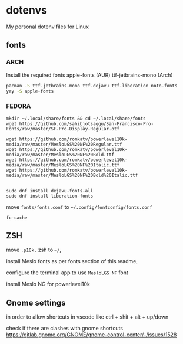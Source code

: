 # dotenvs

My personal dotenv files for Linux

## fonts

### ARCH

Install the required fonts
apple-fonts (AUR)
ttf-jetbrains-mono (Arch)

```bash
pacman -S ttf-jetbrains-mono ttf-dejavu ttf-liberation noto-fonts
yay -S apple-fonts
```

### FEDORA

```
mkdir ~/.local/share/fonts && cd ~/.local/share/fonts
wget https://github.com/sahibjotsaggu/San-Francisco-Pro-Fonts/raw/master/SF-Pro-Display-Regular.otf

wget https://github.com/romkatv/powerlevel10k-media/raw/master/MesloLGS%20NF%20Regular.ttf
wget https://github.com/romkatv/powerlevel10k-media/raw/master/MesloLGS%20NF%20Bold.ttf
wget https://github.com/romkatv/powerlevel10k-media/raw/master/MesloLGS%20NF%20Italic.ttf
wget https://github.com/romkatv/powerlevel10k-media/raw/master/MesloLGS%20NF%20Bold%20Italic.ttf


sudo dnf install dejavu-fonts-all
sudo dnf install liberation-fonts

```

move `fonts/fonts.conf` to `~/.config/fontconfig/fonts.conf`

```
fc-cache
```

## ZSH

move `.p10k.` zsh to `~/`,

install Meslo fonts as per fonts section of this readme,

configure the terminal app to use `MesloLGS NF` font

install Meslo NG for powerlevel10k

## Gnome settings

in order to allow shortcuts in vscode like ctrl + shit + alt + up/down

check if there are clashes with gnome shortcuts
https://gitlab.gnome.org/GNOME/gnome-control-center/-/issues/1528
